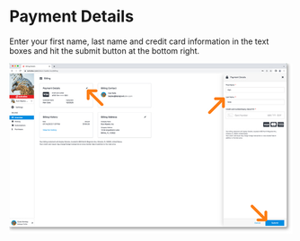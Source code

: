 # Payment Details

Enter your first name, last name and credit card information in the text boxes and hit the submit button at the bottom right.

<a href="../../../images/settings-billing-payment-details-lg.jpg" target="_blank"><img src="../../../images/settings-billing-payment-details.jpg" style="margin: auto; display: block"></a>
